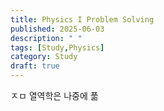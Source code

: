 ```yaml
---
title: Physics I Problem Solving
published: 2025-06-03
description: " "
tags: [Study,Physics]
category: Study
draft: true
---
```


ㅈㅁ 열역학은 나중에 풂